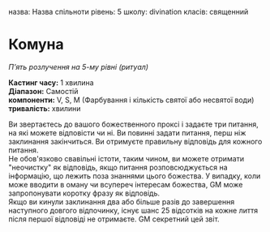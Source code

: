 назва: Назва спільноти рівень: 5 школу: divination класів: священний

# Комуна
_П’ять розлучення на 5-му рівні (ритуал)_

**Кастинг часу:** 1 хвилина    
**Діапазон:** Самостій    
**компоненти:** V, S, М (Фарбування і кількість святої або несвятої води)    
**тривалість:** хвилини

Ви звертаєтесь до вашого божественного проксі і задаєте три питання, на які можете відповісти чи ні. Ви повинні задати питання, перш ніж заклинання закінчиться. Ви отримуєте правильну відповідь для кожного питання.    
Не обов'язково свавільні істоти, таким чином, ви можете отримати "неочистку" як відповідь, якщо питання розповсюджується на інформацію, що лежить поза знаннями цього божества. У випадку, коли може вводити в оману чи всупереч інтересам божества, GM може запропонувати коротку фразу як відповідь.    
Якщо ви кинули заклинання два або більше разів до завершення наступного довгого відпочинку, існує шанс 25 відсотків на кожне лиття після першої відповіді не отримаєте. GM секретний цей звіт. 
